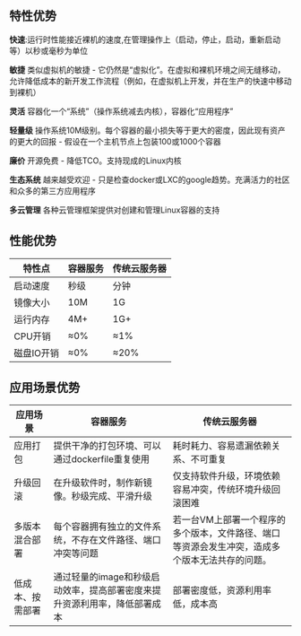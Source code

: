

## 特性优势

**快速**:运行时性能接近裸机的速度,在管理操作上（启动，停止，启动，重新启动等）以秒或毫秒为单位

**敏捷**
类似虚拟机的敏捷 - 它仍然是“虚拟化”。在虚拟和裸机环境之间无缝移动，允许降低成本的新开发工作流程（例如，在虚拟机上开发，并在生产的快速中移动到裸机）

**灵活**
容器化一个“系统”（操作系统减去内核），容器化“应用程序”

**轻量级**
操作系统10M级别。每个容器的最小损失等于更大的密度，因此现有资产的更大的回报 - 假设在一个主机节点上包装100或1000个容器

**廉价**
开源免费 - 降低TCO。支持现成的Linux内核

**生态系统**
越来越受欢迎 - 只是检查docker或LXC的google趋势。充满活力的社区和众多的第三方应用程序

**多云管理**
各种云管理框架提供对创建和管理Linux容器的支持

## 性能优势

| 特性点     | 容器服务     | 传统云服务器     |
| ---- | ---- | ---- |
| 启动速度 | 秒级     | 分钟     |
| 镜像大小 |10M      |	1G      |
| 运行内存 |4M+      |  1G+   |
| CPU开销  | ≈0%     |  ≈1%  |
| 磁盘IO开销| ≈0%    |  ≈20%    |


## 应用场景优势
| 应用场景     |容器服务      |传统云服务器      |
| ---- |---- |---- |
| 应用打包 |提供干净的打包环境、可以通过dockerfile重复使用 |耗时耗力、容易遗漏依赖关系、不可重复|
| 升级回滚 |在升级软件时，制作新镜像。秒级完成、平滑升级   |仅支持软件升级，环境依赖容易冲突，传统环境升级回滚困难|
| 多版本混合部署|每个容器拥有独立的文件系统，不存在文件路径、端口冲突等问题|若一台VM上部署一个程序的多个版本，文件路径、端口等资源会发生冲突，造成多个版本无法共存的问题。 |
|低成本、按需部署|通过轻量的image和秒级启动效率，提高部署密度来提升资源利用率，降低部署成本|部署密度低，资源利用率低，成本高|
